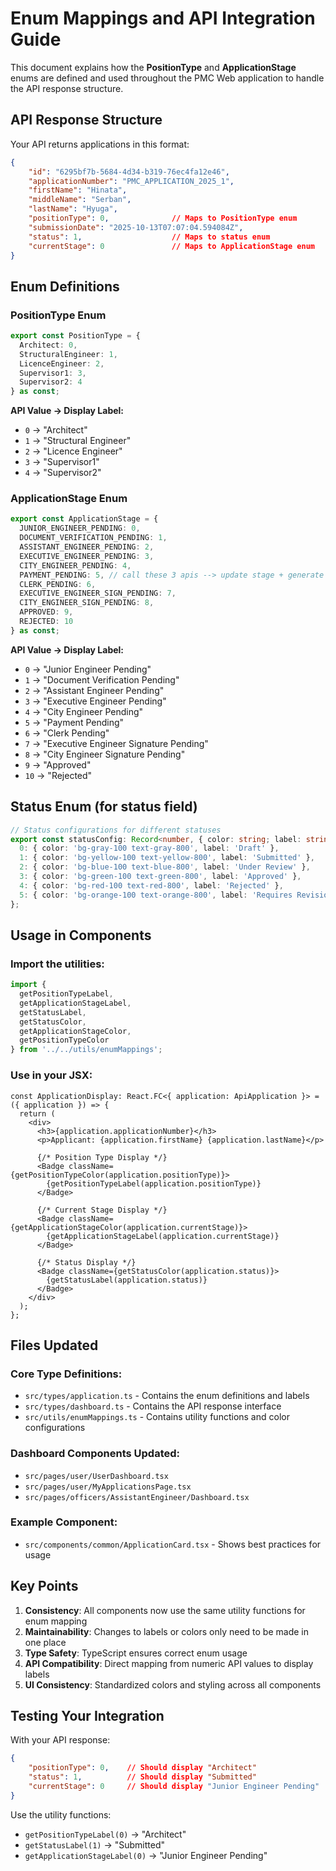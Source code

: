 # Enum Mappings and API Integration Guide

This document explains how the **PositionType** and **ApplicationStage** enums are defined and used throughout the PMC Web application to handle the API response structure.

## API Response Structure

Your API returns applications in this format:

```json
{
    "id": "6295bf7b-5684-4d34-b319-76ec4fa12e46",
    "applicationNumber": "PMC_APPLICATION_2025_1",
    "firstName": "Hinata",
    "middleName": "Serban",
    "lastName": "Hyuga",
    "positionType": 0,              // Maps to PositionType enum
    "submissionDate": "2025-10-13T07:07:04.594084Z",
    "status": 1,                    // Maps to status enum
    "currentStage": 0               // Maps to ApplicationStage enum
}
```

## Enum Definitions

### PositionType Enum

```typescript
export const PositionType = {
  Architect: 0,
  StructuralEngineer: 1,
  LicenceEngineer: 2,
  Supervisor1: 3,
  Supervisor2: 4
} as const;
```

**API Value → Display Label:**
- `0` → "Architect"
- `1` → "Structural Engineer"
- `2` → "Licence Engineer"
- `3` → "Supervisor1"
- `4` → "Supervisor2"

### ApplicationStage Enum

```typescript
export const ApplicationStage = {
  JUNIOR_ENGINEER_PENDING: 0,
  DOCUMENT_VERIFICATION_PENDING: 1,
  ASSISTANT_ENGINEER_PENDING: 2,
  EXECUTIVE_ENGINEER_PENDING: 3,
  CITY_ENGINEER_PENDING: 4,
  PAYMENT_PENDING: 5, // call these 3 apis --> update stage + generate challan + generate certificate
  CLERK_PENDING: 6,
  EXECUTIVE_ENGINEER_SIGN_PENDING: 7,
  CITY_ENGINEER_SIGN_PENDING: 8,
  APPROVED: 9,
  REJECTED: 10
} as const;
```

**API Value → Display Label:**
- `0` → "Junior Engineer Pending"
- `1` → "Document Verification Pending"
- `2` → "Assistant Engineer Pending"
- `3` → "Executive Engineer Pending"
- `4` → "City Engineer Pending"
- `5` → "Payment Pending"
- `6` → "Clerk Pending"
- `7` → "Executive Engineer Signature Pending"
- `8` → "City Engineer Signature Pending"
- `9` → "Approved"
- `10` → "Rejected"

## Status Enum (for status field)

```typescript
// Status configurations for different statuses
export const statusConfig: Record<number, { color: string; label: string }> = {
  0: { color: 'bg-gray-100 text-gray-800', label: 'Draft' },
  1: { color: 'bg-yellow-100 text-yellow-800', label: 'Submitted' },
  2: { color: 'bg-blue-100 text-blue-800', label: 'Under Review' },
  3: { color: 'bg-green-100 text-green-800', label: 'Approved' },
  4: { color: 'bg-red-100 text-red-800', label: 'Rejected' },
  5: { color: 'bg-orange-100 text-orange-800', label: 'Requires Revision' }
};
```

## Usage in Components

### Import the utilities:

```typescript
import { 
  getPositionTypeLabel, 
  getApplicationStageLabel, 
  getStatusLabel, 
  getStatusColor,
  getApplicationStageColor,
  getPositionTypeColor
} from '../../utils/enumMappings';
```

### Use in your JSX:

```tsx
const ApplicationDisplay: React.FC<{ application: ApiApplication }> = ({ application }) => {
  return (
    <div>
      <h3>{application.applicationNumber}</h3>
      <p>Applicant: {application.firstName} {application.lastName}</p>
      
      {/* Position Type Display */}
      <Badge className={getPositionTypeColor(application.positionType)}>
        {getPositionTypeLabel(application.positionType)}
      </Badge>
      
      {/* Current Stage Display */}
      <Badge className={getApplicationStageColor(application.currentStage)}>
        {getApplicationStageLabel(application.currentStage)}
      </Badge>
      
      {/* Status Display */}
      <Badge className={getStatusColor(application.status)}>
        {getStatusLabel(application.status)}
      </Badge>
    </div>
  );
};
```

## Files Updated

### Core Type Definitions:
- `src/types/application.ts` - Contains the enum definitions and labels
- `src/types/dashboard.ts` - Contains the API response interface
- `src/utils/enumMappings.ts` - Contains utility functions and color configurations

### Dashboard Components Updated:
- `src/pages/user/UserDashboard.tsx`
- `src/pages/user/MyApplicationsPage.tsx`
- `src/pages/officers/AssistantEngineer/Dashboard.tsx`

### Example Component:
- `src/components/common/ApplicationCard.tsx` - Shows best practices for usage

## Key Points

1. **Consistency**: All components now use the same utility functions for enum mapping
2. **Maintainability**: Changes to labels or colors only need to be made in one place
3. **Type Safety**: TypeScript ensures correct enum usage
4. **API Compatibility**: Direct mapping from numeric API values to display labels
5. **UI Consistency**: Standardized colors and styling across all components

## Testing Your Integration

With your API response:
```json
{
    "positionType": 0,    // Should display "Architect"
    "status": 1,          // Should display "Submitted" 
    "currentStage": 0     // Should display "Junior Engineer Pending"
}
```

Use the utility functions:
- `getPositionTypeLabel(0)` → "Architect"
- `getStatusLabel(1)` → "Submitted"
- `getApplicationStageLabel(0)` → "Junior Engineer Pending"